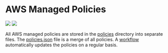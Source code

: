 # AWS Managed Policies

![](https://shields.io/date/1662966514.svg?label=last%20run)
![](https://shields.io/date/1662966514.svg?label=last%20updated)

All AWS managed policies are stored in the [policies](policies) directory into
separate files. The [policies.json](policies/policies.json) file is a merge of
all policies. A [workflow](.github/workflows/list-policies.yaml) automatically
updates the policies on a regular basis.
